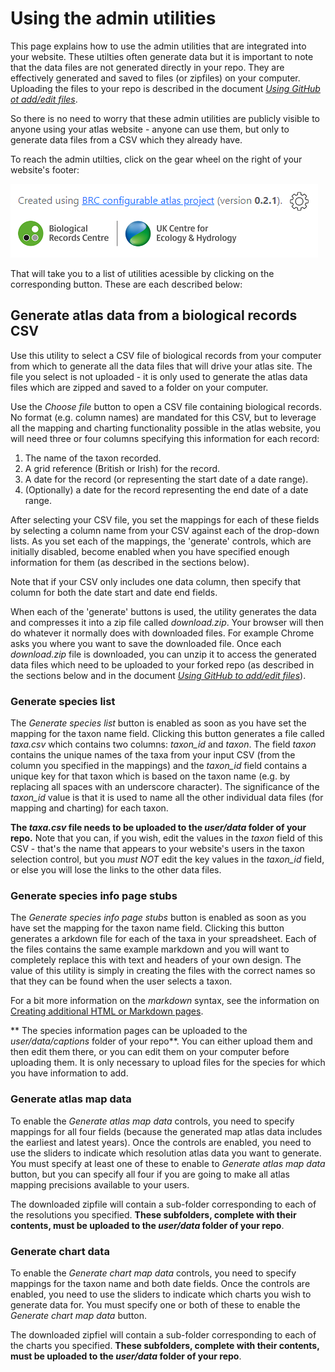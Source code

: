 # Using the admin utilities
This page explains how to use the admin utilities that are integrated into your website. These utilties often generate data but it is important to note that the data files are not generated directly in your repo. They are effectively generated and saved to files (or zipfiles) on your computer. Uploading the files to your repo is described in the document [*Using GitHub ot add/edit files*](./docs-add-edit-config.md).

So there is no need to worry that these admin utilities are publicly visible to anyone using your atlas website - anyone can use them, but only to generate data files from a CSV which they already have.

To reach the admin utilties, click on the gear wheel on the right of your website's footer:

![Page footer](./images/footer.png)

That will take you to a list of utilities acessible by clicking on the corresponding button. These are each described below:

## Generate atlas data from a biological records CSV
Use this utility to select a CSV file of biological records from your computer from which to generate all the data files that will drive your atlas site. The file you select is not uploaded - it is only used to generate the atlas data files which are zipped and saved to a folder on your computer.

Use the *Choose file* button to open a CSV file containing biological records. No format (e.g. column names) are mandated for this CSV, but to leverage all the mapping and charting functionality possible in the atlas website, you will need three or four columns specifying this information for each record:

1. The name of the taxon recorded.
2. A grid reference (British or Irish) for the record.
3. A date for the record (or representing the start date of a date range).
4. (Optionally) a date for the record representing the end date of a date range.

After selecting your CSV file, you set the mappings for each of these fields by selecting a column name from your CSV against each of the drop-down lists. As you set each of the mappings, the 'generate' controls, which are initially disabled, become enabled when you have specified enough information for them (as described in the sections below).

Note that if your CSV only includes one data column, then specify that column for both the date start and date end fields.

When each of the 'generate' buttons is used, the utility generates the data and compresses it into a zip file called *download.zip*. Your browser will then do whatever it normally does with downloaded files. For example Chrome asks you where you want to save the downloaded file. Once each *download.zip* file is downloaded, you can unzip it to access the generated data files which need to be uploaded to your forked repo (as described in the sections below and in the document [*Using GitHub to add/edit files*](./docs-add-edit-config.md)). 

### Generate species list
The *Generate species list* button is enabled as soon as you have set the mapping for the taxon name field. Clicking this button generates a file called *taxa.csv* which contains two columns: *taxon_id* and *taxon*. The field *taxon* contains the unique names of the taxa from your input CSV (from the column you specified in the mappings) and the *taxon_id* field contains a unique key for that taxon which is based on the taxon name (e.g. by replacing all spaces with an underscore character). The significance of the *taxon_id* value is that it is used to name all the other individual data files (for mapping and charting) for each taxon.

**The *taxa.csv* file needs to be uploaded to the *user/data* folder of your repo.** Note that you can, if you wish, edit the values in the *taxon* field of this CSV - that's the name that appears to your website's users in the taxon selection control, but you *must NOT* edit the key values in the *taxon_id* field, or else you will lose the links to the other data files.

### Generate species info page stubs
The *Generate species info page stubs* button is enabled as soon as you have set the mapping for the taxon name field. Clicking this button generates a arkdown file for each of the taxa in your spreadsheet. Each of the files contains the same example markdown and you will want to completely replace this with text and headers of your own design. The value of this utility is simply in creating the files with the correct names so that they can be found when the user selects a taxon.

For a bit more information on the *markdown* syntax, see the information on [Creating additional HTML or Markdown pages](./docs-additional-pages.md).

** The species information pages can be uploaded to the *user/data/captions* folder of your repo**. You can either upload them and then edit them there, or you can edit them on your computer before uploading them. It is only necessary to upload files for the species for which you have information to add.

### Generate atlas map data
To enable the *Generate atlas map data* controls, you need to specify mappings for all four fields (because the generated map atlas data includes the earliest and latest years). Once the controls are enabled, you need to use the sliders to indicate which resolution atlas data you want to generate. You must specify at least one of these to enable to *Generate atlas map data* button, but you can specify all four if you are going to make all atlas mapping precisions available to your users.

The downloaded zipfile will contain a sub-folder corresponding to each of the resolutions you specified. **These subfolders, complete with their contents, must be uploaded to the *user/data* folder of your repo**.

### Generate chart data
To enable the *Generate chart map data* controls, you need to specify mappings for the taxon name and both date fields. Once the controls are enabled, you need to use the sliders to indicate which charts you wish to generate data for. You must specify one or both of these to enable the *Generate chart map data* button.

The downloaded zipfiel will contain a sub-folder corresponding to each of the charts you specified. **These subfolders, complete with their contents, must be uploaded to the *user/data* folder of your repo**.
